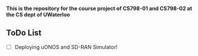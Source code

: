 **This is the repository for the course project of CS798-01 and CS798-02 at the CS dept of UWaterloo**

## ToDo List
- [ ] Deploying uONOS and SD-RAN Simulator! 

